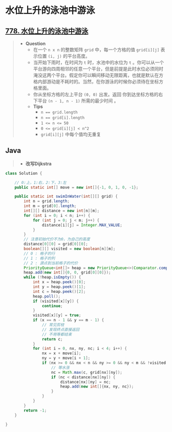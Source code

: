 # 水位上升的泳池中游泳

## [778. 水位上升的泳池中游泳](https://leetcode.cn/problems/swim-in-rising-water/)

> - **Question**
>   - 在一个 `n x n` 的整数矩阵 `grid` 中，每一个方格的值 `grid[i][j]` 表示位置 `(i, j)` 的平台高度。
>   - 当开始下雨时，在时间为 `t` 时，水池中的水位为 `t` 。你可以从一个平台游向四周相邻的任意一个平台，但是前提是此时水位必须同时淹没这两个平台。假定你可以瞬间移动无限距离，也就是默认在方格内部游动是不耗时的。当然，在你游泳的时候你必须待在坐标方格里面。
>   - 你从坐标方格的左上平台 `(0, 0)` 出发。返回 你到达坐标方格的右下平台 `(n - 1, n - 1)` 所需的最少时间 。
>   - **Tips**
>     - `n == grid.length`
>     - `n == grid[i].length`
>     - `1 <= n <= 50`
>     - `0 <= grid[i][j] < n^2`
>     - `grid[i][j]` 中每个值均无重复

## Java

> - **改写Dijkstra**

```java
class Solution {

    // 0:上，1:右，2:下，3:左
    public static int[] move = new int[]{-1, 0, 1, 0, -1};

    public static int swimInWater(int[][] grid) {
        int n = grid.length;
        int m = grid[0].length;
        int[][] distance = new int[n][m];
        for (int i = 0; i < n; i++) {
            for (int j = 0; j < m; j++) {
                distance[i][j] = Integer.MAX_VALUE;
            }
        }
        // 注意初始代价不为0，为自己的高度
        distance[0][0] = grid[0][0];
        boolean[][] visited = new boolean[n][m];
        // 0 : 格子的行
        // 1 : 格子的列
        // 2 : 源点到当前格子的代价
        PriorityQueue<int[]> heap = new PriorityQueue<>(Comparator.comparingInt(a -> a[2]));
        heap.add(new int[]{0, 0, grid[0][0]});
        while (!heap.isEmpty()) {
            int x = heap.peek()[0];
            int y = heap.peek()[1];
            int c = heap.peek()[2];
            heap.poll();
            if (visited[x][y]) {
                continue;
            }
            visited[x][y] = true;
            if (x == n - 1 && y == m - 1) {
                // 常见剪枝
                // 发现终点直接返回
                // 不用等都结束
                return c;
            }
            for (int i = 0, nx, ny, nc; i < 4; i++) {
                nx = x + move[i];
                ny = y + move[i + 1];
                if (nx >= 0 && nx < n && ny >= 0 && ny < m && !visited[nx][ny]) {
                    // 等水涨
                    nc = Math.max(c, grid[nx][ny]);
                    if (nc < distance[nx][ny]) {
                        distance[nx][ny] = nc;
                        heap.add(new int[]{nx, ny, nc});
                    }
                }
            }
        }
        return -1;
    }

}
```
